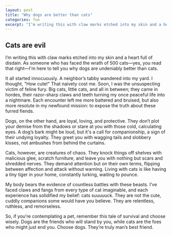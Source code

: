 ```yaml
---
layout: post
title: "Why dogs are better than cats"
categories: fun
excerpt: "I’m writing this with claw marks etched into my skin and a heart full of disdain. As someone who has faced the wrath of 500 cats—yes, you read that right—I'm here to tell you why dogs are undeniably better than cats"
---
```



## Cats are evil

I’m writing this with claw marks etched into my skin and a heart full of disdain. As someone who has faced the wrath of 500 cats—yes, you read that right—I'm here to tell you why dogs are undeniably better than cats.

It all started innocuously. A neighbor’s tabby wandered into my yard. I thought, "How cute!" That naivety cost me. Soon, I was the unsuspecting victim of feline fury. Big cats, little cats, and all in between; they came in hordes, their razor-sharp claws and teeth turning my once peaceful life into a nightmare. Each encounter left me more battered and bruised, but also more resolute in my newfound mission: to expose the truth about these furred fiends.

Dogs, on the other hand, are loyal, loving, and protective. They don’t plot your demise from the shadows or stare at you with those cold, calculating eyes. A dog’s bark might be loud, but it's a call for companionship, a sign of their undying loyalty. They greet you with wagging tails and slobbery kisses, not ambushes from behind the curtains.

Cats, however, are creatures of chaos. They knock things off shelves with malicious glee, scratch furniture, and leave you with nothing but scars and shredded nerves. They demand attention but on their own terms, flipping between affection and attack without warning. Living with cats is like having a tiny tiger in your home, constantly lurking, waiting to pounce.

My body bears the evidence of countless battles with these beasts. I’ve faced claws and fangs from every type of cat imaginable, and each experience has solidified my belief: cats suuuuuck. They are not the cute, cuddly companions some would have you believe. They are relentless, ruthless, and remorseless.

So, if you're contemplating a pet, remember this tale of survival and choose wisely. Dogs are the friends who will stand by you, while cats are the foes who might just end you. Choose dogs. They’re truly man’s best friend.